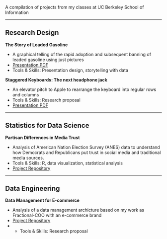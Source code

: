 A compilation of projects from my classes at UC Berkeley School of Information

---

## Research Design
**The Story of Leaded Gasoline**
- A graphical telling of the rapid adoption and subsequent banning of leaded gasoline using just pictures
- [Presentation PDF](https://github.com/daveschaaf/daveschaaf.github.io/blob/main/research_design/Leaded%20Gasoline.pdf)
- Tools & Skills: Presentation design, storytelling with data

**Staggered Keyboards: The next headphone jack**
- An elevator pitch to Apple to rearrange the keyboard into regular rows and columns
- Tools & Skills: Research proposal
- [Presentation PDF](https://github.com/daveschaaf/daveschaaf.github.io/blob/main/research_design/Keyboard%20Research%20Proposal%20Elevator%20Pitch.pdf)
---
## Statistics for Data Science
**Partisan Differences in Media Trust**
- Analysis of American Nation Election Survey (ANES) data to understand how Democrats and Republicans put trust in social media and traditional media sources.
- Tools & Skills: R, data visualization, statistical analysis
- [Project Repository](https://github.com/daveschaaf/lab_1)
---
## Data Engineering
**Data Management for E-commerce**
- Analysis of a data management archicture based on my work as Fractional-COO with an e-commerce brand
- [Project Repository]()
- - Tools & Skills: Research proposal
